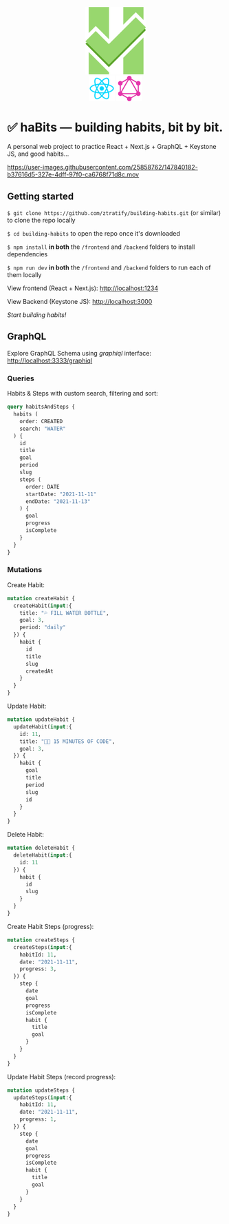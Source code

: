 <div align="center">
  <img title="haBits logo" alt="haBits logo" width="140px" src="/frontend/public/static/habits_medium.png">
</div>
<div align="center">
  <img title="React.js" alt="React logo" width="60px" src="/assets/logo_react.webp">
  <img title="GraphQL" alt="GraphQL logo" width="60px" src="/assets/logo_graphql.png">
</div>

# ✅ haBits — building habits, bit by bit.

A personal web project to practice React + Next.js + GraphQL + Keystone JS, and good habits...

https://user-images.githubusercontent.com/25858762/147840182-b37616d5-327e-4dff-97f0-ca6768f71d8c.mov


## Getting started

`$ git clone https://github.com/ztratify/building-habits.git` (or similar) to clone the repo locally

`$ cd building-habits` to open the repo once it's downloaded

`$ npm install` **in both** the `/frontend` and `/backend` folders to install dependencies

`$ npm run dev` **in both** the `/frontend` and `/backend` folders to run each of them locally

View frontend (React + Next.js): [http://localhost:1234](http://localhost:1234)

View Backend (Keystone JS): [http://localhost:3000](http://localhost:3000)

*Start building habits!*

## GraphQL

Explore GraphQL Schema using _graphiql_ interface: [http://localhost:3333/graphiql](http://localhost:3333/graphiql)

### Queries

Habits & Steps with custom search, filtering and sort:

```graphql
query habitsAndSteps {
  habits (
    order: CREATED
    search: "WATER"
  ) {
    id
    title
    goal
    period
    slug
    steps (
      order: DATE
      startDate: "2021-11-11"
      endDate: "2021-11-13"
    ) {
      goal
      progress
      isComplete
    }
  }
}
```

### Mutations

Create Habit:

```graphql
mutation createHabit {
  createHabit(input:{
    title: "💦 FILL WATER BOTTLE",
    goal: 3,
    period: "daily"
  }) {
    habit {
      id
      title
      slug
      createdAt
    }
  }
}
```

Update Habit:

```graphql
mutation updateHabit {
  updateHabit(input:{
    id: 11,
    title: "👨‍💻 15 MINUTES OF CODE",
    goal: 3,
  }) {
    habit {
      goal
      title
      period
      slug
      id
    }
  }
}
```

Delete Habit:

```graphql
mutation deleteHabit {
  deleteHabit(input:{
    id: 11
  }) {
    habit {
      id
      slug
    }
  }
}
```

Create Habit Steps (progress):

```graphql
mutation createSteps {
  createSteps(input:{
    habitId: 11,
    date: "2021-11-11",
    progress: 3,
  }) {
    step {
      date
      goal
      progress
      isComplete
      habit {
        title
        goal
      }
    }
  }
}
```

Update Habit Steps (record progress):

```graphql
mutation updateSteps {
  updateSteps(input:{
    habitId: 11,
    date: "2021-11-11",
    progress: 1,
  }) {
    step {
      date
      goal
      progress
      isComplete
      habit {
        title
        goal
      }
    }
  }
}
```
